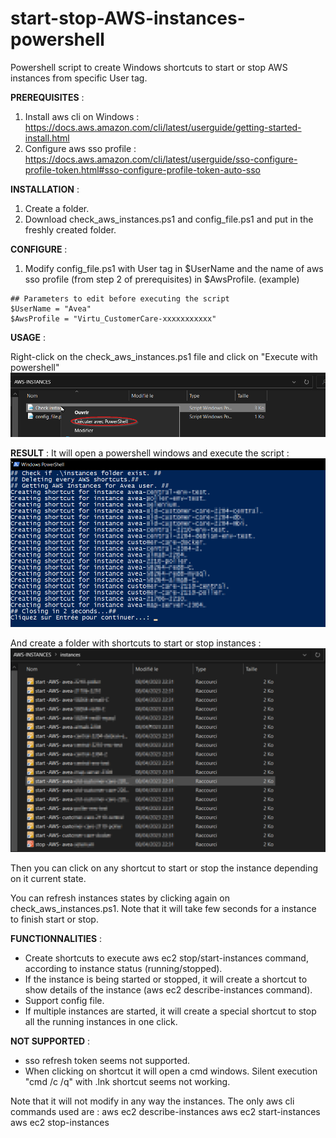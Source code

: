 # start-stop-AWS-instances-powershell
Powershell script to create Windows shortcuts to start or stop AWS instances from specific User tag.

**PREREQUISITES** : 
1) Install aws cli on Windows :
https://docs.aws.amazon.com/cli/latest/userguide/getting-started-install.html
2) Configure aws sso profile :
https://docs.aws.amazon.com/cli/latest/userguide/sso-configure-profile-token.html#sso-configure-profile-token-auto-sso

**INSTALLATION** : 
1) Create a folder.
2) Download check_aws_instances.ps1 and config_file.ps1 and put in the freshly created folder.

**CONFIGURE** : 
1) Modify config_file.ps1 with User tag in $UserName and the name of aws sso profile (from step 2 of prerequisites) in $AwsProfile.
(example)
````
## Parameters to edit before executing the script
$UserName = "Avea"
$AwsProfile = "Virtu_CustomerCare-xxxxxxxxxxx"
````
**USAGE** : 

Right-click on the check_aws_instances.ps1 file and click on "Execute with powershell"
![Alt text](https://github.com/alexvea/start-stop-AWS-instances-powershell/blob/main/readme-screenshots/right-click-execute-powershell.png)

**RESULT** :
It will open a powershell windows and execute the script :
![Alt text](https://github.com/alexvea/start-stop-AWS-instances-powershell/blob/main/readme-screenshots/script-result.png)

And create a folder with shortcuts to start or stop instances :
![Alt text](https://github.com/alexvea/start-stop-AWS-instances-powershell/blob/main/readme-screenshots/start-stop-shortcuts.png)

Then you can click on any shortcut to start or stop the instance depending on it current state.

You can refresh instances states by clicking again on check_aws_instances.ps1.
Note that it will take few seconds for a instance to finish start or stop.

**FUNCTIONNALITIES** : 

* Create shortcuts to execute aws ec2 stop/start-instances command, according to instance status (running/stopped).
* If the instance is being started or stopped, it will create a shortcut to show details of the instance (aws ec2 describe-instances command).
* Support config file.
* If multiple instances are started, it will create a special shortcut to stop all the running instances in one click.


**NOT SUPPORTED** :

* sso refresh token seems not supported.
* When clicking on shortcut it will open a cmd windows. Silent execution "cmd /c /q" with .lnk shortcut seems not working.


Note that it will not modify in any way the instances. The only aws cli commands used are :
aws ec2 describe-instances
aws ec2 start-instances
aws ec2 stop-instances
